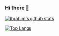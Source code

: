 ### Hi there 👋

<!--
**webdevsamurai/webdevsamurai** is a ✨ _special_ ✨ repository because its `README.md` (this file) appears on your GitHub profile.

Here are some ideas to get you started:

- 🔭 I’m currently working on ...
- 🌱 I’m currently learning ...
- 👯 I’m looking to collaborate on ...
- 🤔 I’m looking for help with ...
- 💬 Ask me about ...
- 📫 How to reach me: ...
- 😄 Pronouns: ...
- ⚡ Fun fact: ...
-->
[![Ibrahim's github stats](https://github-readme-stats-theta-two.vercel.app/api?username=webdevsamurai&show_icons=true&theme=radical&count_private=true)](https://github.com/anuraghazra/github-readme-stats)

[![Top Langs](https://github-readme-stats-theta-two.vercel.app/api/top-langs/?username=webdevsamurai&count_private=true)](https://github.com/webdevsamurai/github-readme-stats)
